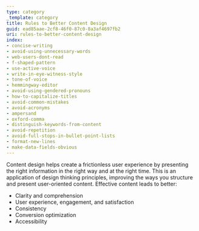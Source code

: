 ```yaml
---
type: category
_template: category
title: Rules to Better Content Design
guid: ead85aae-2cf8-46f0-87c0-8a3af4697fb2
uri: rules-to-better-content-design
index:
- concise-writing
- avoid-using-unnecessary-words
- web-users-dont-read
- f-shaped-pattern
- use-active-voice
- write-in-eye-witness-style
- tone-of-voice
- hemmingway-editor
- avoid-using-gendered-pronouns
- how-to-capitalize-titles
- avoid-common-mistakes
- avoid-acronyms
- ampersand
- oxford-comma
- distinguish-keywords-from-content
- avoid-repetition
- avoid-full-stops-in-bullet-point-lists
- format-new-lines
- make-data-fields-obvious
---
```


Content design helps create a frictionless user experience by presenting the right information in the right way and at the right time. This is an application of design thinking principles, improving the ways you structure and present user-oriented content. Effective content leads to better:

* Clarity and comprehension
* User experience, engagement, and satisfaction
* Consistency
* Conversion optimization
* Accessibility
